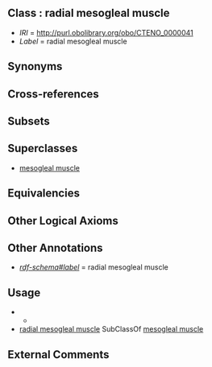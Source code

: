 
## Class : radial mesogleal muscle

 * *IRI* = http://purl.obolibrary.org/obo/CTENO_0000041
 * *Label* = radial mesogleal muscle

## Synonyms


## Cross-references


## Subsets


## Superclasses

 * [mesogleal muscle](../../CTENO/38/CTENO_0000038.md)

## Equivalencies


## Other Logical Axioms


## Other Annotations

 * *[rdf-schema#label](../../el/rdf-schema#label.md)* = radial mesogleal muscle

## Usage

 * -
 * [radial mesogleal muscle](../../CTENO/41/CTENO_0000041.md) SubClassOf [mesogleal muscle](../../CTENO/38/CTENO_0000038.md)

## External Comments

